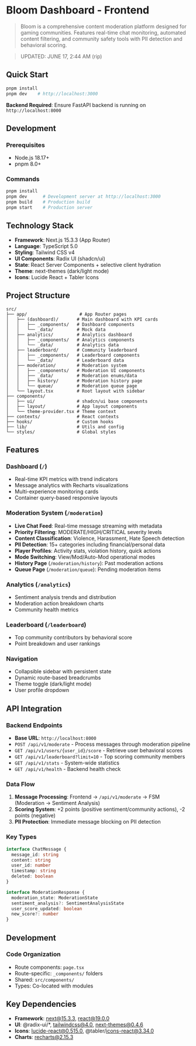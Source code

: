 # Bloom Dashboard - Frontend

> Bloom is a comprehensive content moderation platform designed for gaming communities. Features real-time chat monitoring, automated content filtering, and community safety tools with PII detection and behavioral scoring.

> UPDATED: JUNE 17, 2:44 AM (rip)

## Quick Start

```bash
pnpm install
pnpm dev    # http://localhost:3000
```

**Backend Required**: Ensure FastAPI backend is running on `http://localhost:8000`

## Development

### Prerequisites
- Node.js 18.17+
- pnpm 8.0+

### Commands
```bash
pnpm install
pnpm dev      # Development server at http://localhost:3000
pnpm build    # Production build
pnpm start    # Production server
```

## Technology Stack

- **Framework**: Next.js 15.3.3 (App Router)
- **Language**: TypeScript 5.0
- **Styling**: Tailwind CSS v4
- **UI Components**: Radix UI (shadcn/ui)
- **State**: React Server Components + selective client hydration
- **Theme**: next-themes (dark/light mode)
- **Icons**: Lucide React + Tabler Icons

## Project Structure

```
src/
├── app/                    # App Router pages
│   ├── (dashboard)/       # Main dashboard with KPI cards
│   │   ├── _components/   # Dashboard components
│   │   └── _data/         # Mock data
│   ├── analytics/         # Analytics dashboard
│   │   ├── _components/   # Analytics components  
│   │   └── _data/         # Analytics data
│   ├── leaderboard/       # Community leaderboard
│   │   ├── _components/   # Leaderboard components
│   │   └── _data/         # Leaderboard data
│   ├── moderation/        # Moderation system
│   │   ├── _components/   # Moderation UI components
│   │   ├── _data/         # Moderation enums/data
│   │   ├── history/       # Moderation history page
│   │   └── queue/         # Moderation queue page
│   └── layout.tsx         # Root layout with sidebar
├── components/
│   ├── ui/                # shadcn/ui base components
│   ├── layout/            # App layout components
│   └── theme-provider.tsx # Theme context
├── contexts/              # React contexts
├── hooks/                 # Custom hooks
├── lib/                   # Utils and config
└── styles/                # Global styles
```

## Features

### Dashboard (`/`)
- Real-time KPI metrics with trend indicators
- Message analytics with Recharts visualizations
- Multi-experience monitoring cards
- Container query-based responsive layouts

### Moderation System (`/moderation`)
- **Live Chat Feed**: Real-time message streaming with metadata
- **Priority Filtering**: MODERATE/HIGH/CRITICAL severity levels
- **Content Classification**: Violence, Harassment, Hate Speech detection
- **PII Detection**: 15+ categories including financial/personal data
- **Player Profiles**: Activity stats, violation history, quick actions
- **Mode Switching**: View/Mod/Auto-Mod operational modes
- **History Page** (`/moderation/history`): Past moderation actions
- **Queue Page** (`/moderation/queue`): Pending moderation items

### Analytics (`/analytics`) 
- Sentiment analysis trends and distribution
- Moderation action breakdown charts
- Community health metrics

### Leaderboard (`/leaderboard`)
- Top community contributors by behavioral score
- Point breakdown and user rankings

### Navigation
- Collapsible sidebar with persistent state
- Dynamic route-based breadcrumbs
- Theme toggle (dark/light mode)
- User profile dropdown

## API Integration

### Backend Endpoints
- **Base URL**: `http://localhost:8000`
- `POST /api/v1/moderate` - Process messages through moderation pipeline
- `GET /api/v1/users/{user_id}/score` - Retrieve user behavioral scores
- `GET /api/v1/leaderboard?limit=10` - Top scoring community members
- `GET /api/v1/stats` - System-wide statistics
- `GET /api/v1/health` - Backend health check

### Data Flow
1. **Message Processing**: Frontend → `/api/v1/moderate` → FSM (Moderation → Sentiment Analysis)
2. **Scoring System**: +2 points (positive sentiment/community actions), -2 points (negative)
3. **PII Protection**: Immediate message blocking on PII detection

### Key Types
```typescript
interface ChatMessage {
  message_id: string
  content: string
  user_id: number
  timestamp: string
  deleted: boolean
}

interface ModerationResponse {
  moderation_state: ModerationState
  sentiment_analysis?: SentimentAnalysisState
  user_score_updated: boolean
  new_score?: number
}
```

## Development

### Code Organization
- Route components: `page.tsx` 
- Route-specific: `_components/` folders
- Shared: `src/components/`
- Types: Co-located with modules

## Key Dependencies
- **Framework**: next@15.3.3, react@19.0.0
- **UI**: @radix-ui/*, tailwindcss@4.0, next-themes@0.4.6
- **Icons**: lucide-react@0.515.0, @tabler/icons-react@3.34.0
- **Charts**: recharts@2.15.3

